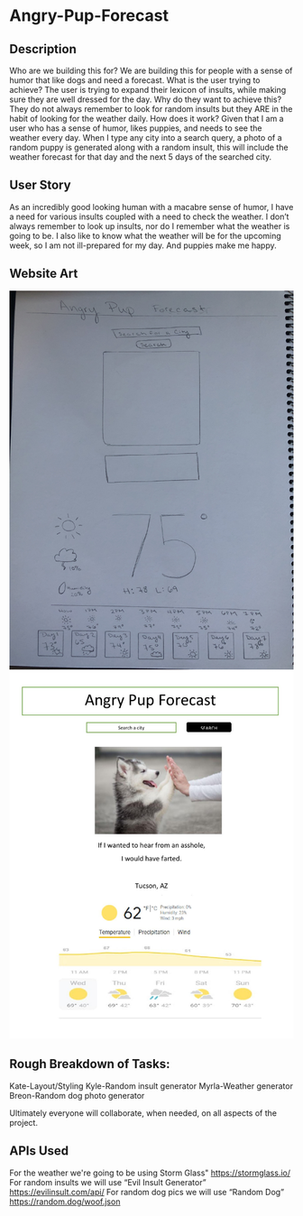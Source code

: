 # Angry-Pup-Forecast
## Description

Who are we building this for?
We are building this for people with a sense of humor that like dogs and need a forecast.
What is the user trying to achieve?
The user is trying to expand their lexicon of insults, while making sure they are well dressed for the day.
Why do they want to achieve this?
They do not always remember to look for random insults but they ARE in the habit of looking for the weather daily.
How does it work?
Given that I am a user who has a sense of humor, likes puppies, and needs to see the weather every day. When I type any city into a search query, a photo of a random puppy is generated along with a random insult, this will include the weather forecast for that day and the next 5 days of the searched city. 

## User Story
As an incredibly good looking human with a macabre sense of humor, I have a need for various insults coupled with a need to check the weather. I don’t always remember to look up insults, nor do I remember what the weather is going to be. I also like to know what the weather will be for the upcoming week, so I am not ill-prepared for my day. And puppies make me happy.

## Website Art
![picture](Hand-Drawn-Mockup.JPG "Drawn by Kate")
![picture](Digital-Mockup.jpg "Drawn by Myrla")


## Rough Breakdown of Tasks:
Kate-Layout/Styling
Kyle-Random insult generator
Myrla-Weather generator
Breon-Random dog photo generator

Ultimately everyone will collaborate, when needed, on all aspects of the project. 
## APIs Used
For the weather we're going to be using Storm Glass" https://stormglass.io/
For random insults we will use “Evil Insult Generator” https://evilinsult.com/api/
For random dog pics we will use “Random Dog” https://random.dog/woof.json
